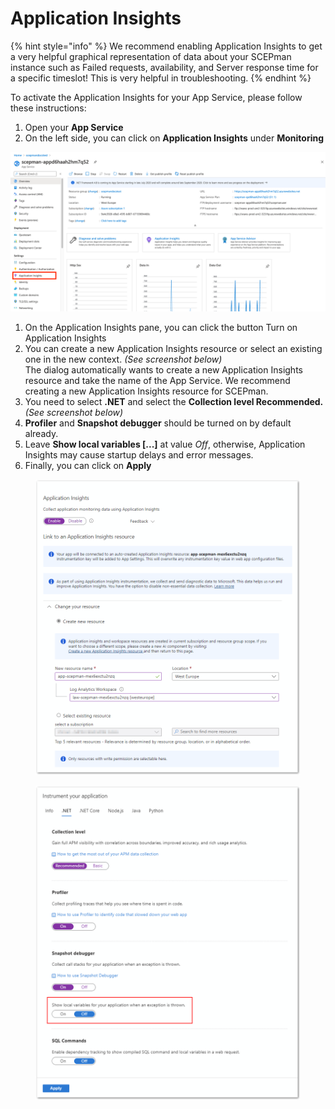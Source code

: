 # Application Insights

{% hint style="info" %}
We recommend enabling Application Insights to get a very helpful graphical representation of data about your SCEPman instance such as Failed requests, availability, and Server response time for a specific timeslot! This is very helpful in troubleshooting.
{% endhint %}

To activate the Application Insights for your App Service, please follow these instructions:

1. Open your **App Service**
2. On the left side, you can click on **Application Insights** under **Monitoring**

![](<../../.gitbook/assets/image (5) (1) (1).png>)

1. On the Application Insights pane, you can click the button Turn on Application Insights
2. You can create a new Application Insights resource or select an existing one in the new context. _(See screenshot below)_\
   The dialog automatically wants to create a new Application Insights resource and take the name of the App Service. We recommend creating a new Application Insights resource for SCEPman.
3. You need to select **.NET** and select the **Collection level Recommended.** _(See screenshot below)_
4. **Profiler** and **Snapshot debugger** should be turned on by default already.
5. Leave **Show local variables \[...]** at value _Off_, otherwise, Application Insights may cause startup delays and error messages.
6. Finally, you can click on **Apply**



<figure><img src="../../.gitbook/assets/2023-10-23 13_39_08-app-scepman-mex6exctu2nzq.png" alt=""><figcaption></figcaption></figure>



<figure><img src="../../.gitbook/assets/2023-10-23 13_42_16-app-scepman-mex6exctu2nzq.png" alt=""><figcaption></figcaption></figure>
